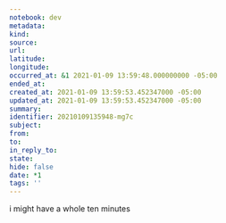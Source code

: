 ```yaml
---
notebook: dev
metadata: 
kind: 
source: 
url: 
latitude: 
longitude: 
occurred_at: &1 2021-01-09 13:59:48.000000000 -05:00
ended_at: 
created_at: 2021-01-09 13:59:53.452347000 -05:00
updated_at: 2021-01-09 13:59:53.452347000 -05:00
summary: 
identifier: 20210109135948-mg7c
subject: 
from: 
to: 
in_reply_to: 
state: 
hide: false
date: *1
tags: ''
---
```

i might have a whole ten minutes
